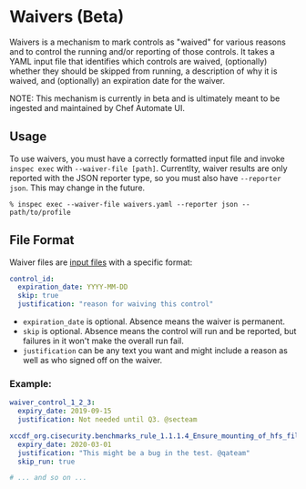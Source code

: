 # Waivers (Beta)

Waivers is a mechanism to mark controls as "waived" for various reasons
and to control the running and/or reporting of those controls. It
takes a YAML input file that identifies which controls are waived,
(optionally) whether they should be skipped from running, a description of why it
is waived, and (optionally) an expiration date for the waiver.

NOTE: This mechanism is currently in beta and is ultimately meant to be
ingested and maintained by Chef Automate UI.

## Usage

To use waivers, you must have a correctly formatted input file and
invoke `inspec exec` with `--waiver-file [path]`. Currentlty, waiver results are
only reported with the JSON reporter type, so you must also have
`--reporter json`. This may change in the future.

```
% inspec exec --waiver-file waivers.yaml --reporter json -- path/to/profile
```

## File Format

Waiver files are [input files](inputs.html "inputs files") with a
specific format:

```yaml
control_id:
  expiration_date: YYYY-MM-DD
  skip: true
  justification: "reason for waiving this control"
```

+ `expiration_date` is optional. Absence means the waiver is permanent.
+ `skip` is optional. Absence means the control will run and be
  reported, but failures in it won't make the overall run fail.
+ `justification` can be any text you want and might include a reason
  as well as who signed off on the waiver.

### Example:

```yaml
waiver_control_1_2_3:
  expiry_date: 2019-09-15
  justification: Not needed until Q3. @secteam

xccdf_org.cisecurity.benchmarks_rule_1.1.1.4_Ensure_mounting_of_hfs_filesystems_is_disabled:
  expiry_date: 2020-03-01
  justification: "This might be a bug in the test. @qateam"
  skip_run: true

# ... and so on ...
```
